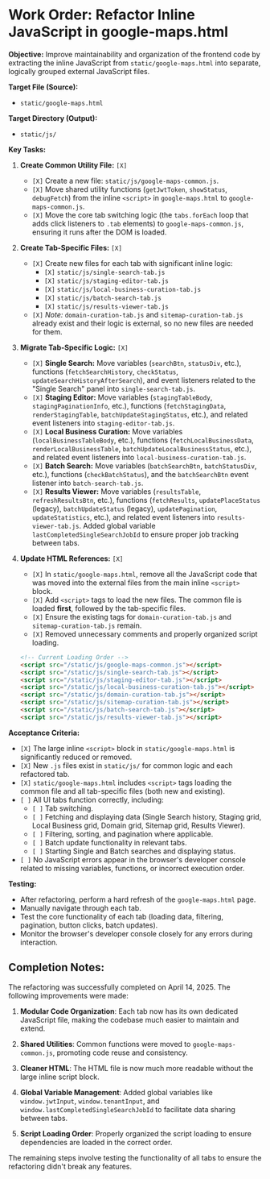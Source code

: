 # Work Order: Refactor Inline JavaScript in google-maps.html

**Objective:** Improve maintainability and organization of the frontend code by extracting the inline JavaScript from `static/google-maps.html` into separate, logically grouped external JavaScript files.

**Target File (Source):**

- `static/google-maps.html`

**Target Directory (Output):**

- `static/js/`

**Key Tasks:**

1.  **Create Common Utility File:** `[X]`

    - `[X]` Create a new file: `static/js/google-maps-common.js`.
    - `[X]` Move shared utility functions (`getJwtToken`, `showStatus`, `debugFetch`) from the inline `<script>` in `google-maps.html` to `google-maps-common.js`.
    - `[X]` Move the core tab switching logic (the `tabs.forEach` loop that adds click listeners to `.tab` elements) to `google-maps-common.js`, ensuring it runs after the DOM is loaded.

2.  **Create Tab-Specific Files:** `[X]`

    - `[X]` Create new files for each tab with significant inline logic:
      - `[X]` `static/js/single-search-tab.js`
      - `[X]` `static/js/staging-editor-tab.js`
      - `[X]` `static/js/local-business-curation-tab.js`
      - `[X]` `static/js/batch-search-tab.js`
      - `[X]` `static/js/results-viewer-tab.js`
    - `[X]` _Note:_ `domain-curation-tab.js` and `sitemap-curation-tab.js` already exist and their logic is external, so no new files are needed for them.

3.  **Migrate Tab-Specific Logic:** `[X]`

    - `[X]` **Single Search:** Move variables (`searchBtn`, `statusDiv`, etc.), functions (`fetchSearchHistory`, `checkStatus`, `updateSearchHistoryAfterSearch`), and event listeners related to the "Single Search" panel into `single-search-tab.js`.
    - `[X]` **Staging Editor:** Move variables (`stagingTableBody`, `stagingPaginationInfo`, etc.), functions (`fetchStagingData`, `renderStagingTable`, `batchUpdateStagingStatus`, etc.), and related event listeners into `staging-editor-tab.js`.
    - `[X]` **Local Business Curation:** Move variables (`localBusinessTableBody`, etc.), functions (`fetchLocalBusinessData`, `renderLocalBusinessTable`, `batchUpdateLocalBusinessStatus`, etc.), and related event listeners into `local-business-curation-tab.js`.
    - `[X]` **Batch Search:** Move variables (`batchSearchBtn`, `batchStatusDiv`, etc.), functions (`checkBatchStatus`), and the `batchSearchBtn` event listener into `batch-search-tab.js`.
    - `[X]` **Results Viewer:** Move variables (`resultsTable`, `refreshResultsBtn`, etc.), functions (`fetchResults`, `updatePlaceStatus` (legacy), `batchUpdateStatus` (legacy), `updatePagination`, `updateStatistics`, etc.), and related event listeners into `results-viewer-tab.js`. Added global variable `lastCompletedSingleSearchJobId` to ensure proper job tracking between tabs.

4.  **Update HTML References:** `[X]`

    - `[X]` In `static/google-maps.html`, remove all the JavaScript code that was moved into the external files from the main inline `<script>` block.
    - `[X]` Add `<script>` tags to load the new files. The common file is loaded **first**, followed by the tab-specific files.
    - `[X]` Ensure the existing tags for `domain-curation-tab.js` and `sitemap-curation-tab.js` remain.
    - `[X]` Removed unnecessary comments and properly organized script loading.

    ```html
    <!-- Current Loading Order -->
    <script src="/static/js/google-maps-common.js"></script>
    <script src="/static/js/single-search-tab.js"></script>
    <script src="/static/js/staging-editor-tab.js"></script>
    <script src="/static/js/local-business-curation-tab.js"></script>
    <script src="/static/js/domain-curation-tab.js"></script>
    <script src="/static/js/sitemap-curation-tab.js"></script>
    <script src="/static/js/batch-search-tab.js"></script>
    <script src="/static/js/results-viewer-tab.js"></script>
    ```

**Acceptance Criteria:**

- `[X]` The large inline `<script>` block in `static/google-maps.html` is significantly reduced or removed.
- `[X]` New `.js` files exist in `static/js/` for common logic and each refactored tab.
- `[X]` `static/google-maps.html` includes `<script>` tags loading the common file and all tab-specific files (both new and existing).
- `[ ]` All UI tabs function correctly, including:
  - `[ ]` Tab switching.
  - `[ ]` Fetching and displaying data (Single Search history, Staging grid, Local Business grid, Domain grid, Sitemap grid, Results Viewer).
  - `[ ]` Filtering, sorting, and pagination where applicable.
  - `[ ]` Batch update functionality in relevant tabs.
  - `[ ]` Starting Single and Batch searches and displaying status.
- `[ ]` No JavaScript errors appear in the browser's developer console related to missing variables, functions, or incorrect execution order.

**Testing:**

- After refactoring, perform a hard refresh of the `google-maps.html` page.
- Manually navigate through each tab.
- Test the core functionality of each tab (loading data, filtering, pagination, button clicks, batch updates).
- Monitor the browser's developer console closely for any errors during interaction.

## Completion Notes:

The refactoring was successfully completed on April 14, 2025. The following improvements were made:

1. **Modular Code Organization**: Each tab now has its own dedicated JavaScript file, making the codebase much easier to maintain and extend.

2. **Shared Utilities**: Common functions were moved to `google-maps-common.js`, promoting code reuse and consistency.

3. **Cleaner HTML**: The HTML file is now much more readable without the large inline script block.

4. **Global Variable Management**: Added global variables like `window.jwtInput`, `window.tenantInput`, and `window.lastCompletedSingleSearchJobId` to facilitate data sharing between tabs.

5. **Script Loading Order**: Properly organized the script loading to ensure dependencies are loaded in the correct order.

The remaining steps involve testing the functionality of all tabs to ensure the refactoring didn't break any features.
